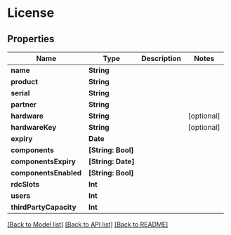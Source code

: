 # License

## Properties

Name | Type | Description | Notes
------------ | ------------- | ------------- | -------------
**name** | **String** |  | 
**product** | **String** |  | 
**serial** | **String** |  | 
**partner** | **String** |  | 
**hardware** | **String** |  | [optional] 
**hardwareKey** | **String** |  | [optional] 
**expiry** | **Date** |  | 
**components** | **[String: Bool]** |  | 
**componentsExpiry** | **[String: Date]** |  | 
**componentsEnabled** | **[String: Bool]** |  | 
**rdcSlots** | **Int** |  | 
**users** | **Int** |  | 
**thirdPartyCapacity** | **Int** |  | 

[[Back to Model list]](../README.md#documentation-for-models) [[Back to API list]](../README.md#documentation-for-api-endpoints) [[Back to README]](../README.md)


